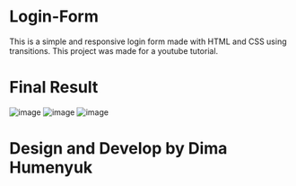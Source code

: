 # Login-Form 
This is a simple and responsive login form made with HTML and CSS using transitions.
This project was made for a youtube tutorial.
# Final Result
![image](https://github.com/user-attachments/assets/fd3d8f4b-36f7-443e-96d9-1a40c174f648)
![image](https://github.com/user-attachments/assets/298ad0da-aeb1-45d7-b066-899fae884912)
![image](https://github.com/user-attachments/assets/f7c1adb2-21a3-4384-84db-27b62c364d52)
# Design and Develop by Dima Humenyuk
